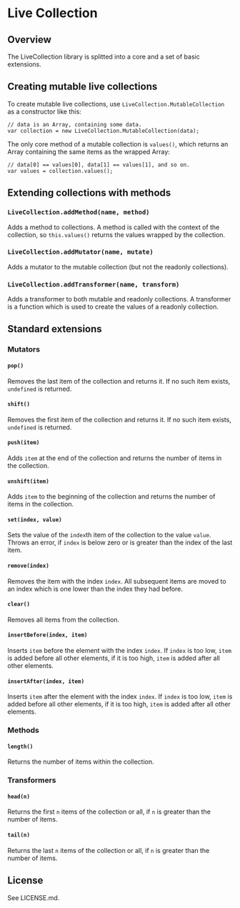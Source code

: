 Live Collection
===============

Overview
--------

The LiveCollection library is splitted into a core and a set of basic
extensions.

Creating mutable live collections
---------------------------------

To create mutable live collections, use `LiveCollection.MutableCollection` as
a constructor like this:

    // data is an Array, containing some data.
    var collection = new LiveCollection.MutableCollection(data);

The only core method of a mutable collection is `values()`, which returns an
Array containing the same items as the wrapped Array:

    // data[0] == values[0], data[1] == values[1], and so on.
    var values = collection.values();

Extending collections with methods
----------------------------------

### `LiveCollection.addMethod(name, method)`

Adds a method to collections. A method is called with the context of the
collection, so `this.values()` returns the values wrapped by the collection.

### `LiveCollection.addMutator(name, mutate)`

Adds a mutator to the mutable collection (but not the readonly collections).

### `LiveCollection.addTransformer(name, transform)`

Adds a transformer to both mutable and readonly collections. A transformer is
a function which is used to create the values of a readonly collection.

Standard extensions
-------------------

### Mutators

#### `pop()`

Removes the last item of the collection and returns it. If no such item
exists, `undefined` is returned.

#### `shift()`

Removes the first item of the collection and returns it. If no such item
exists, `undefined` is returned.

#### `push(item)`

Adds `item` at the end of the collection and returns the number of items in
the collection.

#### `unshift(item)`

Adds `item` to the beginning of the collection and returns the number of items
in the collection.

#### `set(index, value)`

Sets the value of the `index`th item of the collection to the value `value`.
Throws an error, if `index` is below zero or is greater than the index of the
last item.

#### `remove(index)`

Removes the item with the index `index`. All subsequent items are moved to an
index which is one lower than the index they had before.

#### `clear()`

Removes all items from the collection.

#### `insertBefore(index, item)`

Inserts `item` before the element with the index `index`. If `index` is too
low, `item` is added before all other elements, if it is too high, `item` is
added after all other elements.

#### `insertAfter(index, item)`

Inserts `item` after the element with the index `index`. If `index` is too
low, `item` is added before all other elements, if it is too high, `item` is
added after all other elements.

### Methods

#### `length()`

Returns the number of items within the collection.

### Transformers

#### `head(n)`

Returns the first `n` items of the collection or all, if `n` is greater than
the number of items.

#### `tail(n)`

Returns the last `n` items of the collection or all, if `n` is greater than
the number of items.

License
-------

See LICENSE.md.

